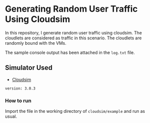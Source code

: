 # Generating Random User Traffic Using Cloudsim
In this repository, I generate random user traffic using cloudsim. The cloudlets are considered as traffic in this scenario. The cloudlets are randomly bound with the VMs.

The sample console output has been attached in the ```log.txt``` file.


## Simulator Used           
* [Cloudsim](https://github.com/Cloudslab/cloudsim)
```
version: 3.0.3
```

### How to run

Import the file in the working directory of ```cloudsim/example``` and run as usual.
